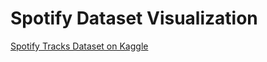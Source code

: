 # Spotify Dataset Visualization

[Spotify Tracks Dataset on Kaggle](https://www.kaggle.com/datasets/maharshipandya/-spotify-tracks-dataset?resource=download)


